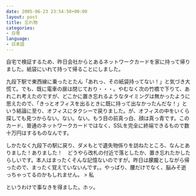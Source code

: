 ```yaml
---
date: 2005-06-23 23:54:50+00:00
layout: post
title: 忘れ物
categories:
- 日常
language:
- 日本語
---
```


自宅で検証するため、昨日会社からとあるネットワークカードを家に持って帰りました。紙袋にいれて持って帰ることにしました。

九段下駅で東西線に乗ったとたん「あれっ、その紙袋持ってない！」と気づき大慌て。でも、既に電車の扉は閉じており・・・。やむなく次の竹橋で下りて、あれこれ考えたのですが、どこかに置き忘れるようなタイミングは無かったように思えたので、「きっとオフィスを出るときに既に持って出なかったんだな！」という結論に至り、オフィスにタクシーで戻りました。が、オフィスの中をいくら探しても見つからない。ない。ない。もう目の前真っ白、顔は真っ青です。このカード、普通のネットワークカードではなく、SSLを完全に終端できるもので数十万円はするものなんです。

しかたなく九段下の駅に戻り、ダメもとで遺失物係りを訪ねたところ、なんとありました！ありました！　どうやら改札の付近で落としたか、置き忘れたかしたらしいです。本人はまったくそんな記憶ないのですが。昨日は朦朧としながら帰ったので、まったく覚えていないんです。。やっぱり、腰だけでなく、脳みそ逝っちゃってるのかもしれません。 > 私

というわけで事なきを得ました。ホッ。
